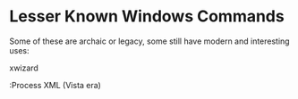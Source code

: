 # Lesser Known Windows Commands

Some of these are archaic or legacy, some still have modern and interesting uses:

xwizard

:Process XML  (Vista era)


